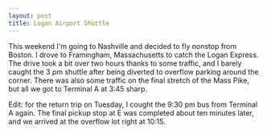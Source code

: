 ```yaml
---
layout: post
title: Logan Airport Shuttle
---
```


This weekend I'm going to Nashville and decided to fly nonstop from Boston. I drove to Framingham, Massachusetts to catch the Logan Express. The drive took a bit over two hours thanks to some traffic, and I barely caught the 3 pm shuttle after being diverted to overflow parking around the corner. There was also some traffic on the final stretch of the Mass Pike, but all we got to Terminal A at 3:45 sharp.

Edit: for the return trip on Tuesday, I cought the 9:30 pm bus from Terminal A again. The final pickup stop at E was completed about ten minutes later, and we arrived at the overflow lot right at 10:15.